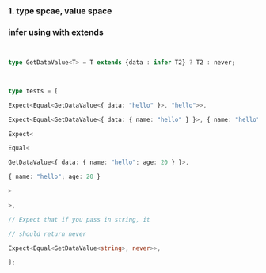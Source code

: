 

### 1. type spcae, value space


### infer using with extends
```typescript


type GetDataValue<T> = T extends {data : infer T2} ? T2 : never;

  

type tests = [

Expect<Equal<GetDataValue<{ data: "hello" }>, "hello">>,

Expect<Equal<GetDataValue<{ data: { name: "hello" } }>, { name: "hello" }>>,

Expect<

Equal<

GetDataValue<{ data: { name: "hello"; age: 20 } }>,

{ name: "hello"; age: 20 }

>

>,

// Expect that if you pass in string, it

// should return never

Expect<Equal<GetDataValue<string>, never>>,

];

```
